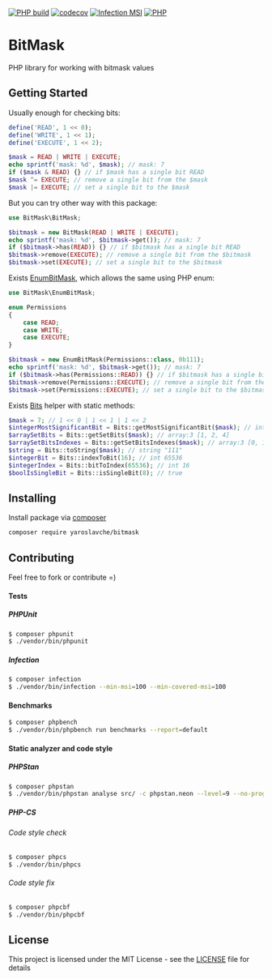 [![PHP build](https://github.com/yaroslavche/BitMask/actions/workflows/php.yml/badge.svg)](https://github.com/yaroslavche/BitMask/actions/workflows/php.yml)
[![codecov](https://codecov.io/gh/yaroslavche/bitmask/branch/main/graph/badge.svg)](https://codecov.io/gh/yaroslavche/bitmask)
[![Infection MSI](https://badge.stryker-mutator.io/github.com/yaroslavche/BitMask/main)](https://infection.github.io)
[![PHP](http://poser.pugx.org/yaroslavche/bitmask/require/php)](https://packagist.org/packages/yaroslavche/bitmask)
# BitMask

PHP library for working with bitmask values

## Getting Started
Usually enough for checking bits: 
```php
define('READ', 1 << 0);
define('WRITE', 1 << 1);
define('EXECUTE', 1 << 2);

$mask = READ | WRITE | EXECUTE;
echo sprintf('mask: %d', $mask); // mask: 7
if ($mask & READ) {} // if $mask has a single bit READ
$mask ^= EXECUTE; // remove a single bit from the $mask
$mask |= EXECUTE; // set a single bit to the $mask
```

But you can try other way with this package:

```php
use BitMask\BitMask;

$bitmask = new BitMask(READ | WRITE | EXECUTE);
echo sprintf('mask: %d', $bitmask->get()); // mask: 7
if ($bitmask->has(READ)) {} // if $bitmask has a single bit READ
$bitmask->remove(EXECUTE); // remove a single bit from the $bitmask
$bitmask->set(EXECUTE); // set a single bit to the $bitmask
```

Exists [EnumBitMask](/src/EnumBitMask.php), which allows the same using PHP enum:

```php
use BitMask\EnumBitMask;

enum Permissions
{
    case READ;
    case WRITE;
    case EXECUTE;
}

$bitmask = new EnumBitMask(Permissions::class, 0b111);
echo sprintf('mask: %d', $bitmask->get()); // mask: 7
if ($bitmask->has(Permissions::READ)) {} // if $bitmask has a single bit READ
$bitmask->remove(Permissions::EXECUTE); // remove a single bit from the $bitmask
$bitmask->set(Permissions::EXECUTE); // set a single bit to the $bitmask
```

Exists [Bits](/src/Util/Bits.php) helper with static methods:

```php
$mask = 7; // 1 << 0 | 1 << 1 | 1 << 2
$integerMostSignificantBit = Bits::getMostSignificantBit($mask); // int 2
$arraySetBits = Bits::getSetBits($mask); // array:3 [1, 2, 4]
$arraySetBitsIndexes = Bits::getSetBitsIndexes($mask); // array:3 [0, 1, 2]
$string = Bits::toString($mask); // string "111"
$integerBit = Bits::indexToBit(16); // int 65536
$integerIndex = Bits::bitToIndex(65536); // int 16
$boolIsSingleBit = Bits::isSingleBit(8); // true
```

## Installing

Install package via [composer](https://getcomposer.org/) 
```bash
composer require yaroslavche/bitmask
```

## Contributing

Feel free to fork or contribute =)

#### Tests
##### PHPUnit
```bash
$ composer phpunit
$ ./vendor/bin/phpunit
```
##### Infection
```bash
$ composer infection
$ ./vendor/bin/infection --min-msi=100 --min-covered-msi=100
```
#### Benchmarks
```bash
$ composer phpbench
$ ./vendor/bin/phpbench run benchmarks --report=default
```
#### Static analyzer and code style
##### PHPStan
```bash
$ composer phpstan
$ ./vendor/bin/phpstan analyse src/ -c phpstan.neon --level=9 --no-progress -vvv --memory-limit=1024M
```
##### PHP-CS
###### Code style check
```bash
$ composer phpcs
$ ./vendor/bin/phpcs
```
###### Code style fix
```bash
$ composer phpcbf
$ ./vendor/bin/phpcbf
```

## License

This project is licensed under the MIT License - see the [LICENSE](LICENSE) file for details
